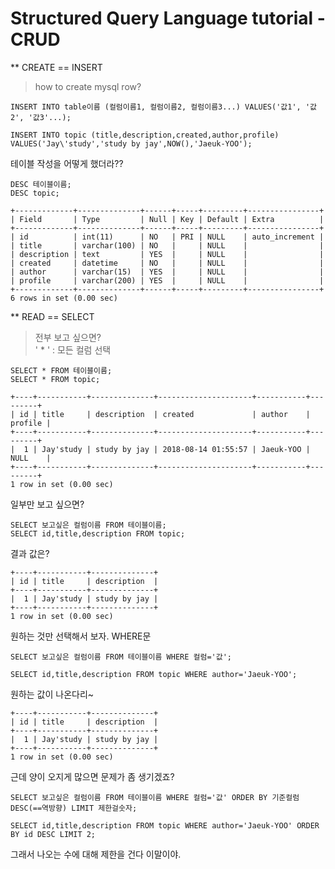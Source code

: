# Structured Query Language tutorial - CRUD

** CREATE == INSERT
> how to create mysql row?

    INSERT INTO table이름 (컬럼이름1, 컬럼이름2, 컬럼이름3...) VALUES('값1', '값2', '값3'...);
    
    INSERT INTO topic (title,description,created,author,profile) VALUES('Jay\'study','study by jay',NOW(),'Jaeuk-YOO');

테이블 작성을 어떻게 했더라??  

    DESC 테이블이름;  
    DESC topic;

    +-------------+--------------+------+-----+---------+----------------+
    | Field       | Type         | Null | Key | Default | Extra          |
    +-------------+--------------+------+-----+---------+----------------+
    | id          | int(11)      | NO   | PRI | NULL    | auto_increment |
    | title       | varchar(100) | NO   |     | NULL    |                |
    | description | text         | YES  |     | NULL    |                |
    | created     | datetime     | NO   |     | NULL    |                |
    | author      | varchar(15)  | YES  |     | NULL    |                |
    | profile     | varchar(200) | YES  |     | NULL    |                |
    +-------------+--------------+------+-----+---------+----------------+
    6 rows in set (0.00 sec)


** READ == SELECT  
> 전부 보고 싶으면?  
> ' * ' : 모든 컬럼 선택


    SELECT * FROM 테이블이름;  
    SELECT * FROM topic;

    +----+-----------+--------------+---------------------+-----------+---------+
    | id | title     | description  | created             | author    | profile |
    +----+-----------+--------------+---------------------+-----------+---------+
    |  1 | Jay'study | study by jay | 2018-08-14 01:55:57 | Jaeuk-YOO | NULL    |
    +----+-----------+--------------+---------------------+-----------+---------+
    1 row in set (0.00 sec)

일부만 보고 싶으면?

    SELECT 보고싶은 컬럼이름 FROM 테이블이름;
    SELECT id,title,description FROM topic;

결과 값은?

    +----+-----------+--------------+
    | id | title     | description  |
    +----+-----------+--------------+
    |  1 | Jay'study | study by jay |
    +----+-----------+--------------+
    1 row in set (0.00 sec)

원하는 것만 선택해서 보자. WHERE문

    SELECT 보고싶은 컬럼이름 FROM 테이블이름 WHERE 컬럼='값';

    SELECT id,title,description FROM topic WHERE author='Jaeuk-YOO';

원하는 값이 나온다리~

    +----+-----------+--------------+
    | id | title     | description  |
    +----+-----------+--------------+
    |  1 | Jay'study | study by jay |
    +----+-----------+--------------+
    1 row in set (0.00 sec)

근데 양이 오지게 많으면 문제가 좀 생기겠죠?

    SELECT 보고싶은 컬럼이름 FROM 테이블이름 WHERE 컬럼='값' ORDER BY 기준컬럼 DESC(==역방향) LIMIT 제한걸숫자;

    SELECT id,title,description FROM topic WHERE author='Jaeuk-YOO' ORDER BY id DESC LIMIT 2;

그래서 나오는 수에 대해 제한을 건다 이말이야.